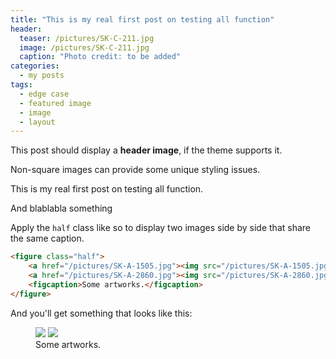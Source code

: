 ```yaml
---
title: "This is my real first post on testing all function"
header:
  teaser: /pictures/SK-C-211.jpg
  image: /pictures/SK-C-211.jpg
  caption: "Photo credit: to be added"
categories:
  - my posts
tags:
  - edge case
  - featured image
  - image
  - layout
---
```


This post should display a **header image**, if the theme supports it.

Non-square images can provide some unique styling issues.

This is my real first post on testing all function.

And blablabla something

Apply the `half` class like so to display two images side by side that share the same caption.

```html
<figure class="half">
    <a href="/pictures/SK-A-1505.jpg"><img src="/pictures/SK-A-1505.jpg"></a>
    <a href="/pictures/SK-A-2860.jpg"><img src="/pictures/SK-A-2860.jpg"></a>
    <figcaption>Some artworks.</figcaption>
</figure>
```

And you'll get something that looks like this:

<figure class="half">
    <a href="/pictures/SK-A-1505.jpg"><img src="/pictures/SK-A-1505.jpg"></a>
    <a href="/pictures/SK-A-2860.jpg"><img src="/pictures/SK-A-2860.jpg"></a>
    <figcaption>Some artworks.</figcaption>
</figure>
